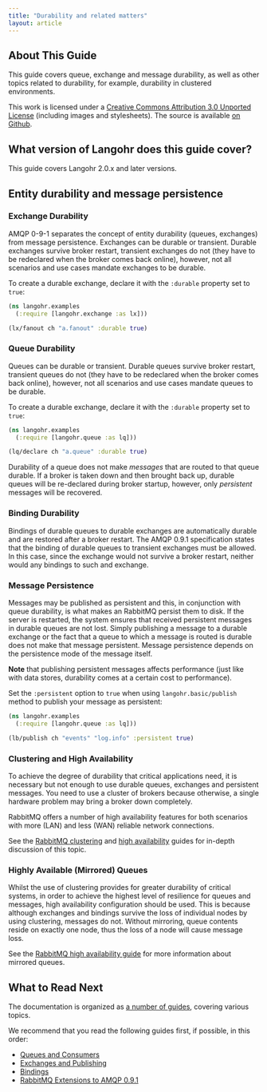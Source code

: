 ```yaml
---
title: "Durability and related matters"
layout: article
---
```


## About This Guide

This guide covers queue, exchange and message durability, as well as
other topics related to durability, for example, durability in
clustered environments.

This work is licensed under a <a rel="license"
href="http://creativecommons.org/licenses/by/3.0/">Creative Commons
Attribution 3.0 Unported License</a> (including images and
stylesheets). The source is available [on
Github](https://github.com/clojurewerkz/langohr.docs).


## What version of Langohr does this guide cover?

This guide covers Langohr 2.0.x and later versions.

## Entity durability and message persistence

### Exchange Durability

AMQP 0-9-1 separates the concept of entity durability (queues,
exchanges) from message persistence. Exchanges can be durable or
transient. Durable exchanges survive broker restart, transient
exchanges do not (they have to be redeclared when the broker comes
back online), however, not all scenarios and use cases mandate
exchanges to be durable.

To create a durable exchange, declare it with the `:durable` property
set to `true`:

``` clojure
(ns langohr.examples
  (:require [langohr.exchange :as lx]))

(lx/fanout ch "a.fanout" :durable true)
```

### Queue Durability

Queues can be durable or transient. Durable queues survive broker
restart, transient queues do not (they have to be redeclared when the
broker comes back online), however, not all scenarios and use cases
mandate queues to be durable.

To create a durable exchange, declare it with the `:durable` property
set to `true`:

``` clojure
(ns langohr.examples
  (:require [langohr.queue :as lq]))

(lq/declare ch "a.queue" :durable true)
```

Durability of a queue does not make _messages_ that are routed to that
queue durable. If a broker is taken down and then brought back up,
durable queues will be re-declared during broker startup, however,
only _persistent_ messages will be recovered.

### Binding Durability

Bindings of durable queues to durable exchanges are automatically
durable and are restored after a broker restart. The AMQP 0.9.1
specification states that the binding of durable queues to transient
exchanges must be allowed. In this case, since the exchange would not
survive a broker restart, neither would any bindings to such and
exchange.

### Message Persistence

Messages may be published as persistent and this, in conjunction with
queue durability, is what makes an RabbitMQ persist them to disk. If
the server is restarted, the system ensures that received persistent
messages in durable queues are not lost. Simply publishing a message
to a durable exchange or the fact that a queue to which a message is
routed is durable does not make that message persistent. Message
persistence depends on the persistence mode of the message itself.

**Note** that publishing persistent messages affects performance (just
like with data stores, durability comes at a certain cost to
performance).

Set the `:persistent` option to `true` when using
`langohr.basic/publish` method to publish your message as persistent:

``` clojure
(ns langohr.examples
  (:require [langohr.queue :as lq]))

(lb/publish ch "events" "log.info" :persistent true)
```

### Clustering and High Availability

To achieve the degree of durability that critical applications need,
it is necessary but not enough to use durable queues, exchanges and
persistent messages. You need to use a cluster of brokers because
otherwise, a single hardware problem may bring a broker down
completely.

RabbitMQ offers a number of high availability features for both scenarios with more
(LAN) and less (WAN) reliable network connections.

See the [RabbitMQ clustering](http://www.rabbitmq.com/clustering.html)
and [high availability](http://www.rabbitmq.com/ha.html) guides for
in-depth discussion of this topic.


### Highly Available (Mirrored) Queues

Whilst the use of clustering provides for greater durability of
critical systems, in order to achieve the highest level of resilience
for queues and messages, high availability configuration should be
used. This is because although exchanges and bindings survive the loss
of individual nodes by using clustering, messages do
not. Without mirroring, queue contents reside on exactly one node, thus the
loss of a node will cause message loss.

See the [RabbitMQ high availability
guide](http://www.rabbitmq.com/ha.html) for more information about
mirrored queues.


## What to Read Next

The documentation is organized as [a number of guides](/articles/guides.html), covering various topics.

We recommend that you read the following guides first, if possible, in this order:

 * [Queues and Consumers](/articles/queues.html)
 * [Exchanges and Publishing](/articles/exchanges.html)
 * [Bindings](/articles/bindings.html)
 * [RabbitMQ Extensions to AMQP 0.9.1](/articles/extensions.html)
